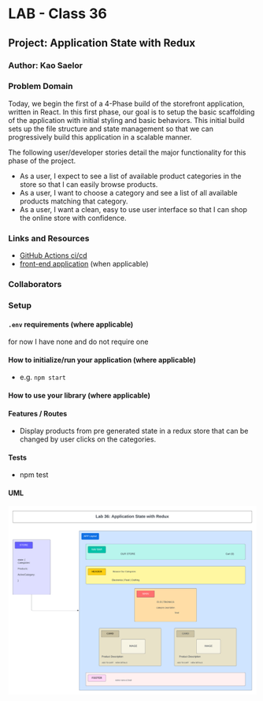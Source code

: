 # LAB - Class 36

## Project: Application State with Redux

### Author: Kao Saelor

### Problem Domain  

Today, we begin the first of a 4-Phase build of the storefront application, written in React. In this first phase, our goal is to setup the basic scaffolding of the application with initial styling and basic behaviors. This initial build sets up the file structure and state management so that we can progressively build this application in a scalable manner.

The following user/developer stories detail the major functionality for this phase of the project.

- As a user, I expect to see a list of available product categories in the store so that I can easily browse products.
- As a user, I want to choose a category and see a list of all available products matching that category.
- As a user, I want a clean, easy to use user interface so that I can shop the online store with confidence.

### Links and Resources

- [GitHub Actions ci/cd](https://github.com/CodingKao/storefront/actions)
- [front-end application](https://playful-licorice-86a9d1.netlify.app/) (when applicable)

### Collaborators


### Setup

#### `.env` requirements (where applicable)

for now I have none and do not require one

#### How to initialize/run your application (where applicable)

- e.g. `npm start`

#### How to use your library (where applicable)

#### Features / Routes

- Display products from pre generated state in a redux store that can be changed by user clicks on the categories.

#### Tests

- npm test

#### UML

![Application State with React](/src/assets/Application-State-with-Redux-UML.png)